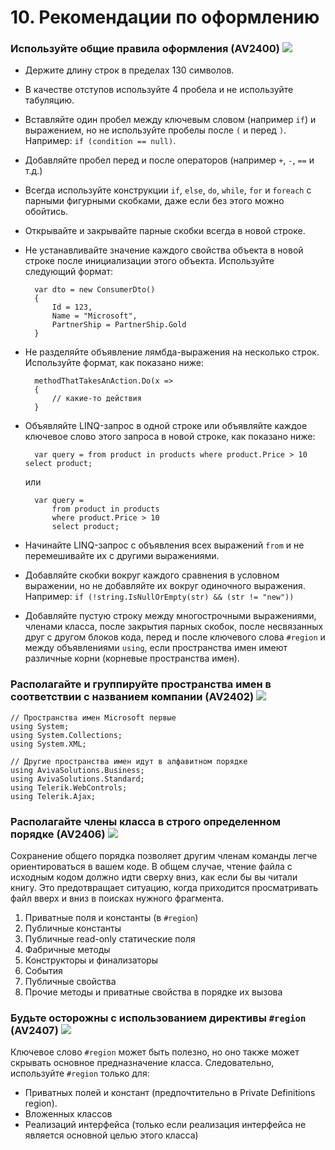 <!--
NOTE: Requires Markdown Extra. See http://michelf.ca/projects/php-markdown/extra/
 --> 

# 10. Рекомендации по оформлению

### <a name="av2400"></a> Используйте общие правила оформления (AV2400) ![](images/1.png)

- Держите длину строк в пределах 130 символов.

- В качестве отступов используйте 4 пробела и не используйте табуляцию.

- Вставляйте один пробел между ключевым словом (например `if`) и выражением, но не используйте пробелы после `(` и перед `)`. Например: `if (condition == null)`.

- Добавляйте пробел перед и после операторов (например `+`, `-`, `==` и т.д.)

- Всегда используйте конструкции `if`, `else`, `do`, `while`, `for` и `foreach` с парными фигурными скобками, даже если без этого можно обойтись. 

- Открывайте и закрывайте парные скобки всегда в новой строке.

- Не устанавливайте значение каждого свойства объекта в новой строке после инициализации этого объекта. Используйте следующий формат: 
	
		var dto = new ConsumerDto()
		{  
			Id = 123,  
			Name = "Microsoft",  
			PartnerShip = PartnerShip.Gold
		}

- Не разделяйте объявление лямбда-выражения на несколько строк. Используйте формат, как показано ниже:

		methodThatTakesAnAction.Do(x =>
		{ 
			// какие-то действия
		}

- Объявляйте LINQ-запрос в одной строке или объявляйте каждое ключевое слово этого запроса в новой строке, как показано ниже:
		
		var query = from product in products where product.Price > 10 select product;

  	или
	
		var query =  
		    from product in products  
		    where product.Price > 10  
		    select product;

- Начинайте LINQ-запрос с объявления всех выражений `from` и не перемешивайте их с другими выражениями.

- Добавляйте скобки вокруг каждого сравнения в условном выражении, но не добавляйте их вокруг одиночного выражения. Например: `if (!string.IsNullOrEmpty(str) && (str != "new"))`

- Добавляйте пустую строку между многострочными выражениями, членами класса, после закрытия парных скобок, после несвязанных друг с другом блоков кода, перед и после ключевого слова `#region` и между объявлениями `using`, если пространства имен имеют различные корни (корневые пространства имен).


### <a name="av2402"></a> Располагайте и группируйте пространства имен в соответствии с названием компании (AV2402) ![](images/3.png)

	// Пространства имен Microsoft первые 
	using System;
	using System.Collections;
	using System.XML;
	
	// Другие пространства имен идут в алфавитном порядке
	using AvivaSolutions.Business;
	using AvivaSolutions.Standard;
	using Telerik.WebControls;
	using Telerik.Ajax;

### <a name="av2406"></a> Располагайте члены класса в строго определенном порядке (AV2406) ![](images/1.png)
Сохранение общего порядка позволяет другим членам команды легче ориентироваться в вашем коде. В общем случае, чтение файла с исходным кодом должно идти сверху вниз, как если бы вы читали книгу. Это предотвращает ситуацию, когда приходится просматривать файл вверх и вниз в поисках нужного фрагмента.

1. Приватные поля и константы (в `#region`)
2. Публичные константы
3. Публичные read-only статические поля
4. Фабричные методы
5. Конструкторы и финализаторы
6. События 
7. Публичные свойства
8. Прочие методы и приватные свойства в порядке их вызова

### <a name="av2407"></a> Будьте осторожны с использованием директивы `#region` (AV2407) ![](images/1.png)
Ключевое слово `#region` может быть полезно, но оно также может скрывать основное предназначение класса. Следовательно, используйте `#region` только для:

- Приватных полей и констант (предпочтительно в Private Definitions region).
- Вложенных классов
- Реализаций интерфейса (только если реализация интерфейса не является основной целью этого класса)

